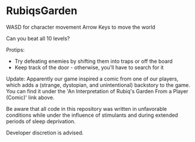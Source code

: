 RubiqsGarden
============

WASD for character movement 
Arrow Keys to move the world 

Can you beat all 10 levels? 

Protips: 
- Try defeating enemies by shifting them into traps or off the board 
- Keep track of the door - otherwise, you'll have to search for it 

Update: Apparently our game inspired a comic from one of our players, which adds a (strange, dystopian, and unintentional) backstory to the game. You can find it under the 'An Interpretation of Rubiq's Garden From a Player (Comic)' link above. 

Be aware that all code in this repository was written in unfavorable conditions while under the influence of stimulants and during extended periods of sleep deprivation.

Developer discretion is advised.
